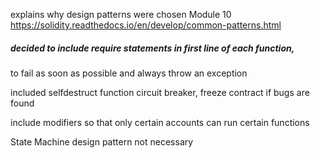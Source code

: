 explains why design patterns were chosen
Module 10 https://solidity.readthedocs.io/en/develop/common-patterns.html
##### decided to include require statements in first line of each function,
to fail as soon as possible and always throw an exception

included selfdestruct function
circuit breaker, freeze contract if bugs are found

include modifiers so that only certain accounts can run certain functions

State Machine design pattern not necessary

